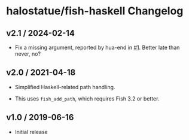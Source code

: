 # halostatue/fish-haskell Changelog

## v2.1 / 2024-02-14

- Fix a missing argument, reported by hua-end in [#1][]. Better late than never,
  no?

## v2.0 / 2021-04-18

- Simplified Haskell-related path handling.

- This uses `fish_add_path`, which requires Fish 3.2 or better.

## v1.0 / 2019-06-16

- Initial release

[#1]: https://github.com/halostatue/fish-haskell/issues/1
